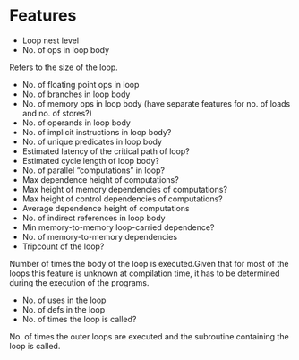 # Features
* Loop nest level
* No. of ops in loop body
  
Refers to the size of the loop.
* No. of floating point ops in loop
* No. of branches in loop body
* No. of memory ops in loop body (have separate features for no. of loads and no. of stores?)
* No. of operands in loop body
* No. of implicit instructions in loop body?
* No. of unique predicates in loop body
* Estimated latency of the critical path of loop?
* Estimated cycle length of loop body?
* No. of parallel “computations” in loop?
* Max dependence height of computations?
* Max height of memory dependencies of computations?
* Max height of control dependencies of computations?
* Average dependence height of computations
* No. of indirect references in loop body
* Min memory-to-memory loop-carried dependence?
* No. of memory-to-memory dependencies
* Tripcount of the loop?
  
Number of times the body of the loop is executed.Given that for most of the loops this feature is unknown at compilation time, it has to be determined during the execution of the programs.
* No. of uses in the loop
* No. of defs in the loop
* No. of times the loop is called?
  
No. of times the outer loops are executed and the subroutine containing the loop is called.  
